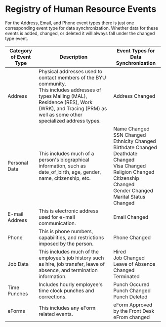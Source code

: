 # Registry of Human Resource Events

For the Address, Email, and Phone event types there is just one corresponding event type for data synchronization. Whether data for these events is added, changed, or deleted it will always fall under the changed type event.

|Category of Event Type    |Description   |Event Types for Data Synchronization    |
|--------------------------|--------------|----------------------------------------|
|Address                   |Physical addresses used to contact members of the BYU community.<br>This includes addresses of types Mailing (MAL), Residence (RES), Work (WRK), and Tracing (PRM) as well as some other specialized address types.|Address Changed|
|Personal Data             |This includes much of a person's biographical information, such as date_of_birth, age, gender, name, citizenship, etc.|Name Changed<br>SSN Changed<br>Ethnicity Changed<br>Birthdate Changed<br>Deathdate Changed<br>Visa Changed<br>Religion Changed<br>Citizenship Changed<br>Gender Changed<br>Marital Status Changed|
|E-mail Address            |This is electronic address used for e-mail communication.|Email Changed|
|Phone                     |This is phone numbers, capabilities, and restrictions imposed by the person.|Phone Changed|
|Job Data                  |This includes much of the employee's job history such as hire, job transfer, leave of absence, and termination information.|Hired<br>Job Changed<br>Leave of Absence Changed<br>Terminated|
|Time Punches              |Includes hourly employee's time clock punches and corrections.|Punch Occured<br>Punch Changed<br>Punch Deleted|
|eForms|This includes any eForm related events.|eForm Approved by the Front Desk<br>eFrom changed|
